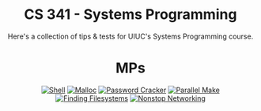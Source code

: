 <div align="center">

# CS 341 - Systems Programming

Here's a collection of tips & tests for UIUC's Systems Programming course.

# MPs

[![Shell](https://img.shields.io/badge/Shell-yellow?style=for-the-badge)](./mp-shell/)
[![Malloc](https://img.shields.io/badge/Malloc-0c0?style=for-the-badge)](./mp-malloc/)
[![Password Cracker](https://img.shields.io/badge/Password_Cracker-seagreen?style=for-the-badge)](./mp-password-cracker/)
[![Parallel Make](https://img.shields.io/badge/Parallel_make-blue?style=for-the-badge)](./mp-parallel-make/)
[![Finding Filesystems](https://img.shields.io/badge/Finding_Filesystems-purple?style=for-the-badge)](./mp-finding-filesystems/)
[![Nonstop Networking](https://img.shields.io/badge/Nonstop_Networking-magenta?style=for-the-badge)](./mp-nonstop-networking/)

</div>
